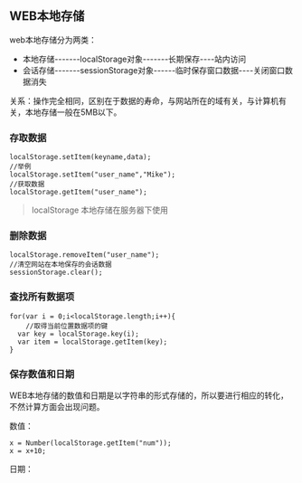 ## WEB本地存储

web本地存储分为两类：

- 本地存储-------localStorage对象-------长期保存----站内访问
- 会话存储-------sessionStorage对象------临时保存窗口数据----关闭窗口数据消失

关系：操作完全相同，区别在于数据的寿命，与网站所在的域有关，与计算机有关，本地存储一般在5MB以下。

### 存取数据

```
localStorage.setItem(keyname,data);
//举例
localStorage.setItem("user_name","Mike");
//获取数据
localStorage.getItem("user_name");
```

> localStorage 本地存储在服务器下使用

### 删除数据

```
localStorage.removeItem("user_name");
//清空网站在本地保存的会话数据
sessionStorage.clear();
```

### 查找所有数据项

```
for(var i = 0;i<localStorage.length;i++){
	//取得当前位置数据项的键
  var key = localStorage.key(i);
  var item = localStorage.getItem(key);
}
```

### 保存数值和日期

WEB本地存储的数值和日期是以字符串的形式存储的，所以要进行相应的转化，不然计算方面会出现问题。

数值：

```
x = Number(localStorage.getItem("num"));
x = x+10;
```

日期：

